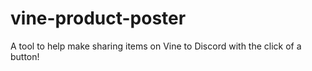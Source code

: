 # vine-product-poster
A tool to help make sharing items on Vine to Discord with the click of a button!
